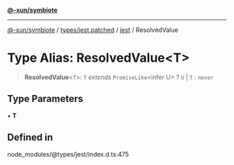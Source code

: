 [**@-xun/symbiote**](../../../../../README.md)

***

[@-xun/symbiote](../../../../../README.md) / [types/jest.patched](../../../README.md) / [jest](../README.md) / ResolvedValue

# Type Alias: ResolvedValue\<T\>

> **ResolvedValue**\<`T`\>: `T` *extends* `PromiseLike`\<infer U\> ? `U` \| `T` : `never`

## Type Parameters

• **T**

## Defined in

node\_modules/@types/jest/index.d.ts:475
